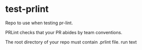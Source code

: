 # test-prlint

Repo to use when testing pr-lint.

PRLint checks that your PR abides by team conventions.

The root directory of your repo must contain .prlint file. run text
